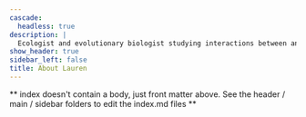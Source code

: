 ```yaml
---
cascade:
  headless: true
description: |
  Ecologist and evolutionary biologist studying interactions between animals and their environment.
show_header: true
sidebar_left: false
title: About Lauren
---
```


** index doesn't contain a body, just front matter above.
See the header / main / sidebar folders to edit the index.md files **
